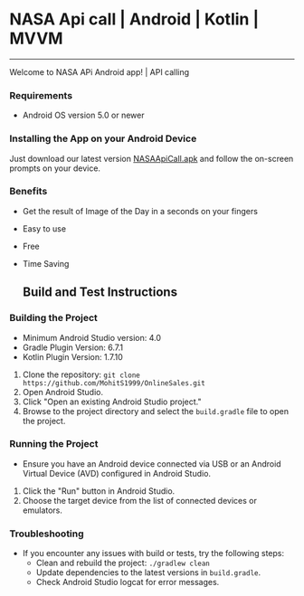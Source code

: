 #  NASA Api call | Android  | Kotlin | MVVM
---

Welcome to NASA APi Android app! | API calling

### Requirements

- Android OS version 5.0 or newer



### Installing the App on your Android Device

Just download our latest version [NASAApiCall.apk]() and follow the on-screen prompts on your device.

 ### Benefits
- Get the result of Image of the Day in a seconds on your fingers
- Easy to use
- Free
- Time Saving

  ## Build and Test Instructions

### Building the Project
- Minimum Android Studio version: 4.0
- Gradle Plugin Version: 6.7.1
- Kotlin Plugin Version: 1.7.10

1. Clone the repository: `git clone https://github.com/MohitS1999/OnlineSales.git`
2. Open Android Studio.
3. Click "Open an existing Android Studio project."
4. Browse to the project directory and select the `build.gradle` file to open the project.

### Running the Project
- Ensure you have an Android device connected via USB or an Android Virtual Device (AVD) configured in Android Studio.

1. Click the "Run" button in Android Studio.
2. Choose the target device from the list of connected devices or emulators.


### Troubleshooting
- If you encounter any issues with build or tests, try the following steps:
  - Clean and rebuild the project: `./gradlew clean`
  - Update dependencies to the latest versions in `build.gradle`.
  - Check Android Studio logcat for error messages.

  

